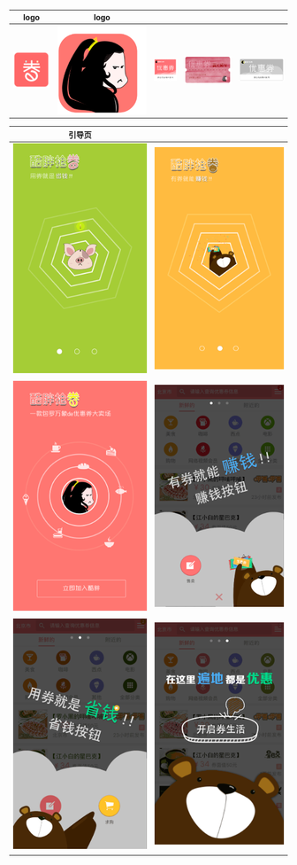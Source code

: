 | logo | logo |  |  |  |
| :---: | :---: | :---: | :---: | :---: |
| ![](/assets/coupons/1.png) | ![](/assets/coupons/2.png) | ![](/assets/coupons/c-1.1.png) | ![](/assets/coupons/c-1.2.png) | ![](/assets/coupons/c-1.png) |

| 引导页 |  |
| :---: | :--- |
| ![](/assets/coupons/APP-1.gif) | ![](/assets/coupons/APP-2.gif) |
|  |  |
| ![](/assets/coupons/APP-3.gif) | ![](/assets/coupons/APP-a.gif) |
|  |  |
| ![](/assets/coupons/APP-b.gif) | ![](/assets/coupons/APP-c.gif) |
|  |  |



